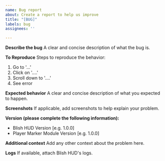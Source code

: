 ```yaml
---
name: Bug report
about: Create a report to help us improve
title: "[BUG]"
labels: bug
assignees: ''

---
```


**Describe the bug**
A clear and concise description of what the bug is.

**To Reproduce**
Steps to reproduce the behavior:
1. Go to '...'
2. Click on '....'
3. Scroll down to '....'
4. See error

**Expected behavior**
A clear and concise description of what you expected to happen.

**Screenshots**
If applicable, add screenshots to help explain your problem.

**Version (please complete the following information):**
 - Blish HUD Version [e.g. 1.0.0]
 - Player Marker Module Version [e.g. 1.0.0]

**Additional context**
Add any other context about the problem here.

**Logs**
If available, attach Blish HUD's logs.
